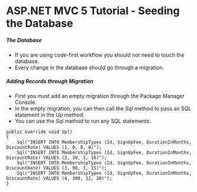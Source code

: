 # ASP.NET MVC 5 Tutorial - Seeding the Database
##### The Database
+ If you are using code-first workflow you should not need to touch the database.
+ Every change in the database should go through a migration.
##### Adding Records through Migration
+ First you must add an empty migration through the Package Manager Console.
+ In the empty migration, you can then call the *Sql* method to pass an SQL statement in the *Up* method.
+ You can use the *Sql* method to run any SQL statements.
```
public override void Up()
{
    Sql("INSERT INTO MembershipTypes (Id, SignUpFee, DurationInMonths, DiscountRate) VALUES (1, 0, 0, 0)");
    Sql("INSERT INTO MembershipTypes (Id, SignUpFee, DurationInMonths, DiscountRate) VALUES (2, 30, 1, 10)");
    Sql("INSERT INTO MembershipTypes (Id, SignUpFee, DurationInMonths, DiscountRate) VALUES (3, 90, 3, 15)");
    Sql("INSERT INTO MembershipTypes (Id, SignUpFee, DurationInMonths, DiscountRate) VALUES (4, 300, 12, 20)");
}
```
